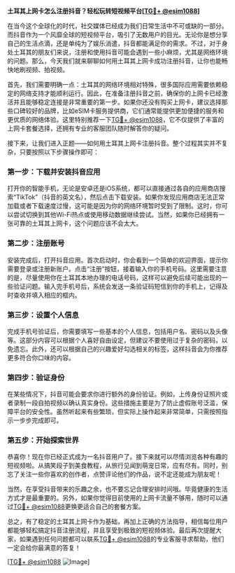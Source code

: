 **土耳其上网卡怎么注册抖音？轻松玩转短视频平台[[TG💪+ @esim1088](https://t.me/s/esim1088)]**

在当今这个全球化的时代，社交媒体已经成为我们日常生活中不可或缺的一部分。而抖音作为一个风靡全球的短视频平台，吸引了无数用户的目光。无论你是想分享自己的生活点滴，还是单纯为了娱乐消遣，抖音都能满足你的需求。不过，对于身处土耳其的朋友们来说，注册和使用抖音可能会遇到一些小麻烦，尤其是网络环境的问题。那么，今天我们就来聊聊如何用土耳其上网卡成功注册抖音，让你也能畅快地刷视频、拍视频。

首先，我们需要明确一点：土耳其的网络环境相对特殊，很多国际应用需要依赖稳定的网络支持才能顺利运行。因此，在准备注册抖音之前，确保你的上网卡已经激活并且能够稳定连接是非常重要的第一步。如果你还没有购买上网卡，建议选择那些口碑较好的品牌，比如eSIM卡服务提供商，它们通常能提供更加便捷的服务和更优质的网络体验。这里特别推荐一下[TG💪+ @esim1088](https://t.me/s/esim1088)，它不仅提供了丰富的上网卡套餐选择，还拥有专业的客服团队随时解答你的疑问。

接下来，让我们进入正题——如何用土耳其上网卡注册抖音。整个过程其实并不复杂，只要按照以下步骤操作即可：

### 第一步：下载并安装抖音应用

打开你的智能手机，无论是安卓还是iOS系统，都可以直接通过各自的应用商店搜索“TikTok”（抖音的英文名），然后点击下载安装。如果你发现应用商店无法正常加载或者下载速度过慢，这可能是因为你的网络环境暂时受到了限制。这时，你可以尝试切换到其他Wi-Fi热点或使用移动数据继续尝试。当然，如果你已经拥有一张可靠的土耳其上网卡，这个问题应该不会太大。

### 第二步：注册账号

安装完成后，打开抖音应用。首次启动时，你会看到一个简单的欢迎界面，提示你需要登录或注册新账户。点击“注册”按钮，接着输入你的手机号码。这里需要注意的是，尽量使用你在土耳其本地办理的电话号码，这样可以避免后续可能出现的一些验证问题。输入完手机号后，系统会发送一条验证码短信到你的手机上，记得及时查收并填入相应的框内。

### 第三步：设置个人信息

完成手机号验证后，你需要填写一些基本的个人信息，包括用户名、密码以及头像等。这部分内容可以根据个人喜好自由设定，但建议不要使用过于复杂的密码，以免遗忘。此外，还可以根据自己的兴趣爱好勾选相关的标签，这样抖音会为你推荐更多符合你口味的内容。

### 第四步：验证身份

在某些情况下，抖音可能会要求你进行额外的身份验证。例如，上传身份证照片或者录制一段自拍视频以确认真实身份。这些措施主要是为了防止虚假账号泛滥，保障平台的安全性。虽然听起来有些繁琐，但实际上操作起来非常简单，只需按照指示一步步完成即可。

### 第五步：开始探索世界

恭喜你！现在你已经正式成为一名抖音用户了。接下来就可以尽情浏览各种有趣的短视频啦。从搞笑段子到美食教程，从旅行见闻到萌宠日常，应有尽有。同时，别忘了关注一些你喜欢的创作者，点赞评论他们的作品，说不定还能成为朋友呢！

当然，在享受抖音带来的乐趣之余，也不要忘记合理安排时间哦。毕竟健康的生活方式才是最重要的。另外，如果你觉得目前使用的上网卡流量不够用，随时可以通过[TG💪+ @esim1088](https://t.me/s/esim1088)更换更适合自己的套餐方案。

总之，有了稳定的土耳其上网卡作为基础，再加上正确的方法指导，相信每位用户都能够轻松搞定抖音注册流程，并且享受到极致的短视频体验。最后再次提醒大家，如果遇到任何问题都可以联系[TG💪+ @esim1088](https://t.me/s/esim1088)的专业客服寻求帮助，他们一定会给你最满意的答复！

[[TG💪+ @esim1088](https://t.me/s/esim1088) ![Image](https://i.postimg.cc/4NQfJmqS/Snipaste-2025-05-13-00-14-12.png)]
